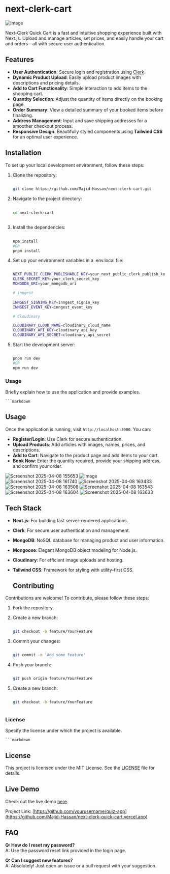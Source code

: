 # next-clerk-cart

![image](https://github.com/user-attachments/assets/edead89f-28d0-4019-af34-8f3b44b30328)

Next-Clerk Quick Cart is a fast and intuitive shopping experience built with Next.js. Upload and manage articles, set prices, and easily handle your cart and orders—all with secure user authentication.  

## Features  
- **User Authentication**: Secure login and registration using [Clerk](https://clerk.dev).  
- **Dynamic Product Upload**: Easily upload product images with descriptions and pricing details.  
- **Add to Cart Functionality**: Simple interaction to add items to the shopping cart.  
- **Quantity Selection**: Adjust the quantity of items directly on the booking page.  
- **Order Summary**: View a detailed summary of your booked items before finalizing.  
- **Address Management**: Input and save shipping addresses for a smoother checkout process.  
- **Responsive Design**: Beautifully styled components using **Tailwind CSS** for an optimal user experience.

## Installation  
To set up your local development environment, follow these steps:  

1. Clone the repository:  


   ```bash
    
   git clone https://github.com/Majid-Hassan/next-clerk-cart.git


2. Navigate to the project directory:

   ```bash
    
   cd next-clerk-cart
  
3. Install the dependencies:

   ```bash
    
   npm install
   #OR
   pnpm install

4. Set up your environment variables in a .env.local file:

   ```bash

   NEXT_PUBLIC_CLERK_PUBLISHABLE_KEY=your_next_public_clerk_publish_key 
   CLERK_SECRET_KEY=your_clerk_secret_key  
   MONGODB_URI=your_mongodb_uri

   # inngest
     
   INNGEST_SIGNING_KEY=inngest_signin_key
   INNGEST_EVENT_KEY=inngest_event_key
   
   # Cloudinary

   CLOUDINARY_CLOUD_NAME=cloudinary_cloud_name
   CLOUDINARY_API_KEY=cloudinary_api_key
   CLOUDINARY_API_SECRET=cloudinary_api_secret

5. Start the development server:

   ```bash

   pnpm run dev
   #OR
   npm run dev

### **Usage**  

Briefly explain how to use the application and provide examples.  

    ```markdown

## Usage  
Once the application is running, visit `http://localhost:3000`. You can:  

- **Register/Login**: Use Clerk for secure authentication.  
- **Upload Products**: Add articles with images, names, prices, and descriptions.  
- **Add to Cart**: Navigate to the product page and add items to your cart.  
- **Book Now**: Enter the quantity required, provide your shipping address, and confirm your order.  

![Screenshot 2025-04-08 155653](https://github.com/user-attachments/assets/54a43a3e-cb44-4d33-9b63-3aa6bfc91b42)
![image](https://github.com/user-attachments/assets/eb6d5a16-f21e-4612-b735-388b94a74299)
![Screenshot 2025-04-08 161740](https://github.com/user-attachments/assets/b2cc77d9-e099-41ae-b0a3-06499d2ba64c)
![Screenshot 2025-04-08 163433](https://github.com/user-attachments/assets/e21f379e-4643-40a6-96c7-2299744fbf40)
![Screenshot 2025-04-08 163508](https://github.com/user-attachments/assets/aba6fc76-d73d-4737-ab63-d87494d108d3)
![Screenshot 2025-04-08 163543](https://github.com/user-attachments/assets/91f00b06-ab51-470a-be2a-6b448ed7584e)
![Screenshot 2025-04-08 163604](https://github.com/user-attachments/assets/807e65f0-bdc8-445f-b66c-74f0c3de4261)
![Screenshot 2025-04-08 163633](https://github.com/user-attachments/assets/1993911d-4b23-4bdf-b1a5-b7d36780f27d)

## Tech Stack  
- **Next.js**: For building fast server-rendered applications.  
- **Clerk**: For secure user authentication and management.  
- **MongoDB**: NoSQL database for managing product and user information.  
- **Mongoose**: Elegant MongoDB object modeling for Node.js.  
- **Cloudinary**: For efficient image uploads and hosting.  
- **Tailwind CSS**: Framework for styling with utility-first CSS.

  ## Contributing  
Contributions are welcome! To contribute, please follow these steps:  

1. Fork the repository.  
2. Create a new branch:  
   ```bash
   
   git checkout -b feature/YourFeature
   
3. Commit your changes:
   
   ```bash
   
   git commit -m 'Add some feature'  
   
4. Push your branch:
   
   ```bash
   
   git push origin feature/YourFeature  
   
5. Create a new branch:
   
   ```bash
   
   git checkout -b feature/YourFeature
   


### **License**  
Specify the license under which the project is available.  

    ```markdown  
## License  
This project is licensed under the MIT License. See the [LICENSE](LICENSE) file for details.  

## Live Demo  

Check out the live demo [here](https://[(https://next-clerk-quick-cart.vercel.app)](https://next-clerk-quick-cart.vercel.app/)).  

Project Link: [https://github.com/yourusername/quiz-app](https://github.com/Majid-Hassan/next-clerk-quick-cart.vercel.app)  

## FAQ  
**Q: How do I reset my password?**  
A: Use the password reset link provided in the login page.  

**Q: Can I suggest new features?**  
A: Absolutely! Just open an issue or a pull request with your suggestion.  

